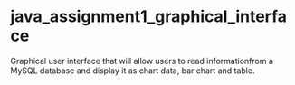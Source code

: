 # java_assignment1_graphical_interface
  Graphical user interface that will allow users to read informationfrom a MySQL database and display it as chart data, bar chart and table.
